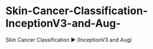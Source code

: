 # Skin-Cancer-Classification-InceptionV3-and-Aug-
Skin Cancer Classification ▶ (InceptionV3 and Aug)
